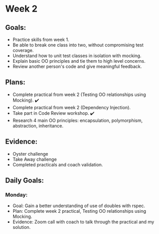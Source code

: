 # Week 2


## Goals:
- Practice skills from week 1.
- Be able to break one class into two, without compromising test coverage.
- Understand how to unit test classes in isolation with mocking.
- Explain basic OO principles and tie them to high level concerns.
- Review another person's code and give meaningful feedback.

## Plans:
- Complete practical from week 2 (Testing OO relationships using Mocking). ✔️
- Complete practical from week 2 (Dependency Injection).
- Take part in Code Review workshop. ✔️
- Research 4 main OO principles: encapsulation, polymorphism, abstraction, inheritance.

## Evidence:
- Oyster challenge
- Take Away challenge
- Completed practicals and coach validation.

## Daily Goals:
### Monday:
- Goal: Gain a better understanding of use of doubles with rspec.
- Plan: Complete week 2 practical, Testing OO relationships using Mocking.
- Evidence: Zoom call with coach to talk through the practical and my solution.
